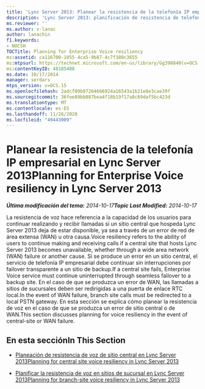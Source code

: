 ```yaml
---
title: 'Lync Server 2013: Planear la resistencia de la telefonía IP empresarial'
description: 'Lync Server 2013: planificación de resistencia de telefonía IP empresarial.'
ms.reviewer: ''
ms.author: v-lanac
author: lanachin
f1.keywords:
- NOCSH
TOCTitle: Planning for Enterprise Voice resiliency
ms:assetid: ca116700-1055-4ca5-9b87-4c7f380c3655
ms:mtpsurl: https://technet.microsoft.com/en-us/library/Gg398840(v=OCS.15)
ms:contentKeyID: 48185408
ms.date: 10/17/2014
manager: serdars
mtps_version: v=OCS.15
ms.openlocfilehash: 2adcf09b87264666924a16543a1b21e8e3cae39f
ms.sourcegitcommit: 36fee89bb887bea4f18b19f17a8c69daf5bc423d
ms.translationtype: MT
ms.contentlocale: es-ES
ms.lasthandoff: 11/26/2020
ms.locfileid: "49443009"
---
```

# <a name="planning-for-enterprise-voice-resiliency-in-lync-server-2013"></a><span data-ttu-id="1e9ca-103">Planear la resistencia de la telefonía IP empresarial en Lync Server 2013</span><span class="sxs-lookup"><span data-stu-id="1e9ca-103">Planning for Enterprise Voice resiliency in Lync Server 2013</span></span>

<div data-xmlns="http://www.w3.org/1999/xhtml">

<div class="topic" data-xmlns="http://www.w3.org/1999/xhtml" data-msxsl="urn:schemas-microsoft-com:xslt" data-cs="https://msdn.microsoft.com/">

<div data-asp="https://msdn2.microsoft.com/asp">



</div>

<div id="mainSection">

<div id="mainBody"><span data-ttu-id="1e9ca-104">

<span> </span></span><span class="sxs-lookup"><span data-stu-id="1e9ca-104">

<span> </span></span></span>

<span data-ttu-id="1e9ca-105">_**Última modificación del tema:** 2014-10-17_</span><span class="sxs-lookup"><span data-stu-id="1e9ca-105">_**Topic Last Modified:** 2014-10-17_</span></span>

<span data-ttu-id="1e9ca-106">La resistencia de voz hace referencia a la capacidad de los usuarios para continuar realizando y recibir llamadas si un sitio central que hospeda Lync Server 2013 deja de estar disponible, ya sea a través de un error de red de área extensa (WAN) u otra causa.</span><span class="sxs-lookup"><span data-stu-id="1e9ca-106">Voice resiliency refers to the ability of users to continue making and receiving calls if a central site that hosts Lync Server 2013 becomes unavailable, whether through a wide area network (WAN) failure or another cause.</span></span> <span data-ttu-id="1e9ca-107">Si se produce un error en un sitio central, el servicio de telefonía IP empresarial debe continuar sin interrupciones por failover transparente a un sitio de backup.</span><span class="sxs-lookup"><span data-stu-id="1e9ca-107">If a central site fails, Enterprise Voice service must continue uninterrupted through seamless failover to a backup site.</span></span> <span data-ttu-id="1e9ca-108">En el caso de que se produzca un error de WAN, las llamadas a sitios de sucursales deben ser redirigidas a una puerta de enlace RTC local.</span><span class="sxs-lookup"><span data-stu-id="1e9ca-108">In the event of WAN failure, branch site calls must be redirected to a local PSTN gateway.</span></span> <span data-ttu-id="1e9ca-109">En esta sección se explica cómo planear la resistencia de voz en el caso de que se produzca un error de sitio central o de WAN.</span><span class="sxs-lookup"><span data-stu-id="1e9ca-109">This section discusses planning for voice resiliency in the event of central-site or WAN failure.</span></span>

<div>

## <a name="in-this-section"></a><span data-ttu-id="1e9ca-110">En esta sección</span><span class="sxs-lookup"><span data-stu-id="1e9ca-110">In This Section</span></span>

  - [<span data-ttu-id="1e9ca-111">Planeación de resistencia de voz de sitio central en Lync Server 2013</span><span class="sxs-lookup"><span data-stu-id="1e9ca-111">Planning for central site voice resiliency in Lync Server 2013</span></span>](lync-server-2013-planning-for-central-site-voice-resiliency.md)

  - [<span data-ttu-id="1e9ca-112">Planificar la resistencia de voz en sitios de sucursal en Lync Server 2013</span><span class="sxs-lookup"><span data-stu-id="1e9ca-112">Planning for branch-site voice resiliency in Lync Server 2013</span></span>](lync-server-2013-planning-for-branch-site-voice-resiliency.md)

<span data-ttu-id="1e9ca-113"></div>

</div>

<span> </span>

</div>

</div>

</span><span class="sxs-lookup"><span data-stu-id="1e9ca-113"></div>

</div>

<span> </span>

</div>

</div>

</span></span></div>

